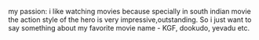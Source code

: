 my passion: i like watching movies because specially in south indian movie the action style of the hero is very impressive,outstanding.
So i just want to say something about my favorite movie name -  KGF, dookudo, yevadu etc. 
